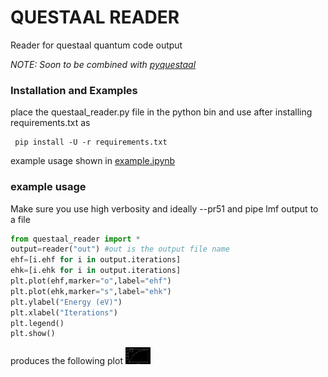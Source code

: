 # QUESTAAL READER

Reader for questaal quantum code output

*NOTE: Soon to be combined with [pyquestaal](https://github.com/santoshkumarradha/pyquestaal)*

### Installation and Examples

place the questaal_reader.py file in the python bin and use after installing requirements.txt as
```console
 pip install -U -r requirements.txt
 ```

example usage shown in [example.ipynb](./example.ipynb)


### example usage
Make sure you use high verbosity and ideally --pr51 and pipe lmf output to a file


```python
from questaal_reader import *
output=reader("out") #out is the output file name
ehf=[i.ehf for i in output.iterations]
ehk=[i.ehk for i in output.iterations]
plt.plot(ehf,marker="o",label="ehf")
plt.plot(ehk,marker="s",label="ehk")
plt.ylabel("Energy (eV)")
plt.xlabel("Iterations")
plt.legend()
plt.show()
```

produces the following plot
<img src="./ehf-ehk.png" style="max-height: 40px; max-width: 40px;" >


